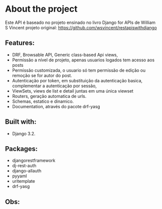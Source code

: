 # About the project 
Este API é baseado no projeto ensinado no livro Django for APIs de William S Vincent
projeto original: https://github.com/wsvincent/restapiswithdjango

## Features:
- DRF, Browsable API, Generic class-based Api views, 
- Permissão a nível de projeto, apenas usuarios logados tem acesso aos posts
- Permissão customizada, o usuario só tem permissão de edição ou remoção se for autor do post.
- Autenticação por token, em substituição da autenticação basica, complementar a autenticação por sessão,
- ViewSets, views de list e detail juntas em uma única viewset
- Routers, geração automatica de urls.
- Schemas, estatico e dinamico.
- Documentation, através do pacote drf-yasg

## Built with:
-	Django 3.2.

## Packages:
- djangorestframework 
- dj-rest-auth 
- django-allauth 
- pyyaml 
- uritemplate 
- drf-yasg 

## Obs:
